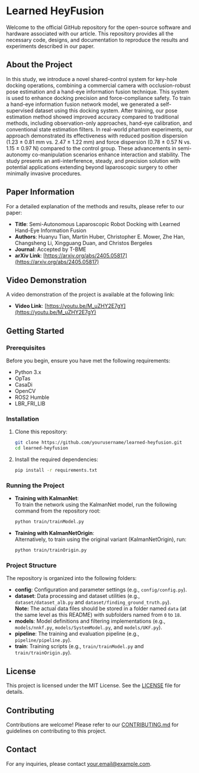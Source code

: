 # Learned HeyFusion

Welcome to the official GitHub repository for the open-source software and hardware associated with our article. This repository provides all the necessary code, designs, and documentation to reproduce the results and experiments described in our paper.

## About the Project

In this study, we introduce a novel shared-control system for key-hole docking operations, combining a commercial camera with occlusion-robust pose estimation and a hand-eye information fusion technique. This system is used to enhance docking precision and force-compliance safety. To train a hand-eye information fusion network model, we generated a self-supervised dataset using this docking system. After training, our pose estimation method showed improved accuracy compared to traditional methods, including observation-only approaches, hand-eye calibration, and conventional state estimation filters. In real-world phantom experiments, our approach demonstrated its effectiveness with reduced position dispersion (1.23 ± 0.81 mm vs. 2.47 ± 1.22 mm) and force dispersion (0.78 ± 0.57 N vs. 1.15 ± 0.97 N) compared to the control group. These advancements in semi-autonomy co-manipulation scenarios enhance interaction and stability. The study presents an anti-interference, steady, and precision solution with potential applications extending beyond laparoscopic surgery to other minimally invasive procedures.


## Paper Information

For a detailed explanation of the methods and results, please refer to our paper:

- **Title**: Semi-Autonomous Laparoscopic Robot Docking with Learned Hand-Eye Information Fusion
- **Authors**: Huanyu Tian, Martin Huber, Christopher E. Mower, Zhe Han, Changsheng Li, Xingguang Duan, and Christos Bergeles
- **Journal**: Accepted by T-BME
- **arXiv Link**: [https://arxiv.org/abs/2405.05817](https://arxiv.org/abs/2405.05817)

## Video Demonstration

A video demonstration of the project is available at the following link:

- **Video Link**: [https://youtu.be/M_uZHY2E7gY](https://youtu.be/M_uZHY2E7gY)

## Getting Started

### Prerequisites

Before you begin, ensure you have met the following requirements:

- Python 3.x
- OpTas
- CasaDi
- OpenCV
- ROS2 Humble
- LBR_FRI_LIB

### Installation

1. Clone this repository:
    ```bash
    git clone https://github.com/yourusername/learned-heyfusion.git
    cd learned-heyfusion
    ```

2. Install the required dependencies:
    ```bash
    pip install -r requirements.txt
    ```

### Running the Project

- **Training with KalmanNet**:  
  To train the network using the KalmanNet model, run the following command from the repository root:
    ```bash
    python train/trainModel.py
    ```

- **Training with KalmanNetOrigin**:  
  Alternatively, to train using the original variant (KalmanNetOrigin), run:
    ```bash
    python train/trainOrigin.py
    ```

### Project Structure

The repository is organized into the following folders:

- **config**: Configuration and parameter settings (e.g., `config/config.py`).
- **dataset**: Data processing and dataset utilities (e.g., `dataset/dataset_alb.py` and `dataset/finding_ground_truth.py`).  
  **Note:** The actual data files should be stored in a folder named `data` (at the same level as this README) with subfolders named from `0` to `18`.
- **models**: Model definitions and filtering implementations (e.g., `models/nnkf.py`, `models/SystemModel.py`, and `models/UKF.py`).
- **pipeline**: The training and evaluation pipeline (e.g., `pipeline/pipeline.py`).
- **train**: Training scripts (e.g., `train/trainModel.py` and `train/trainOrigin.py`).

## License

This project is licensed under the MIT License. See the [LICENSE](LICENSE) file for details.

## Contributing

Contributions are welcome! Please refer to our [CONTRIBUTING.md](CONTRIBUTING.md) for guidelines on contributing to this project.

## Contact

For any inquiries, please contact [your.email@example.com](mailto:your.email@example.com).
